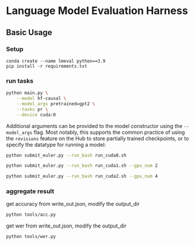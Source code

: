 # Language Model Evaluation Harness

## Basic Usage
### Setup
```
conda create --name lmeval python==3.9
pip install -r requirements.txt
```
### run tasks

```bash
python main.py \
    --model hf-causal \
    --model_args pretrained=gpt2 \
    --tasks pr \
    --device cuda:0
```

Additional arguments can be provided to the model constructor using the `--model_args` flag. Most notably, this supports the common practice of using the `revisions` feature on the Hub to store partially trained checkpoints, or to specify the datatype for running a model:

```bash
python submit_euler.py --run_bash run_cuda0.sh

python submit_euler.py --run_bash run_cuda1.sh --gpu_num 2

python submit_euler.py --run_bash run_cuda2.sh --gpu_num 4
```

### aggregate result
get accuracy from write_out.json, modify the output_dir
```bash
python tools/acc.py
```

get wer from write_out.json, modify the output_dir
```bash
python tools/wer.py
```

